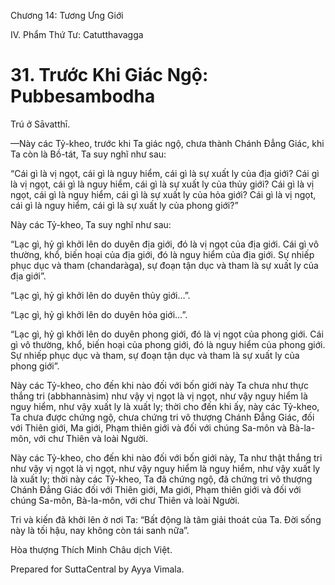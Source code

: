  

Chương 14: Tương Ưng Giới

IV. Phẩm Thứ Tư: Catutthavagga

# 31\. Trước Khi Giác Ngộ: Pubbesambodha

Trú ở Sāvatthī.

—Này các Tỷ-kheo, trước khi Ta giác ngộ, chưa thành Chánh Ðẳng Giác, khi Ta còn là Bồ-tát, Ta suy nghĩ như sau:

“Cái gì là vị ngọt, cái gì là nguy hiểm, cái gì là sự xuất ly của địa giới? Cái gì là vị ngọt, cái gì là nguy hiểm, cái gì là sự xuất ly của thủy giới? Cái gì là vị ngọt, cái gì là nguy hiểm, cái gì là sự xuất ly của hỏa giới? Cái gì là vị ngọt, cái gì là nguy hiểm, cái gì là sự xuất ly của phong giới?”

Này các Tỷ-kheo, Ta suy nghĩ như sau:

“Lạc gì, hỷ gì khởi lên do duyên địa giới, đó là vị ngọt của địa giới. Cái gì vô thường, khổ, biến hoại của địa giới, đó là nguy hiểm của địa giới. Sự nhiếp phục dục và tham (chandaràga), sự đoạn tận dục và tham là sự xuất ly của địa giới”.

“Lạc gì, hỷ gì khởi lên do duyên thủy giới…”.

“Lạc gì, hỷ gì khởi lên do duyên hỏa giới…”.

“Lạc gì, hỷ gì khởi lên do duyên phong giới, đó là vị ngọt của phong giới. Cái gì vô thường, khổ, biến hoại của phong giới, đó là nguy hiểm của phong giới. Sự nhiếp phục dục và tham, sự đoạn tận dục và tham là sự xuất ly của phong giới”.

Này các Tỷ-kheo, cho đến khi nào đối với bốn giới này Ta chưa như thực thắng tri (abbhannàsim) như vậy vị ngọt là vị ngọt, như vậy nguy hiểm là nguy hiểm, như vậy xuất ly là xuất ly; thời cho đến khi ấy, này các Tỷ-kheo, Ta chưa được chứng ngộ, chưa chứng tri vô thượng Chánh Ðẳng Giác, đối với Thiên giới, Ma giới, Phạm thiên giới và đối với chúng Sa-môn và Bà-la-môn, với chư Thiên và loài Người.

Này các Tỷ-kheo, cho đến khi nào đối với bốn giới này, Ta như thật thắng tri như vậy vị ngọt là vị ngọt, như vậy nguy hiểm là nguy hiểm, như vậy xuất ly là xuất ly; thời này các Tỷ-kheo, Ta đã chứng ngộ, đã chứng tri vô thượng Chánh Ðẳng Giác đối với Thiên giới, Ma giới, Phạm thiên giới và đối với chúng Sa-môn, Bà-la-môn, với chư Thiên và loài Người.

Tri và kiến đã khởi lên ở nơi Ta: “Bất động là tâm giải thoát của Ta. Ðời sống này là tối hậu, nay không còn tái sanh nữa”.

Hòa thượng Thích Minh Châu dịch Việt.

Prepared for SuttaCentral by Ayya Vimala.